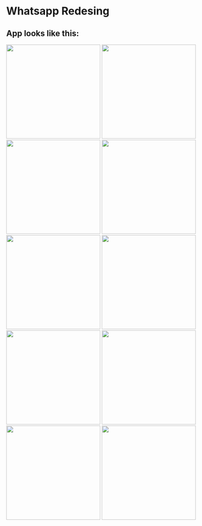 # Whatsapp Redesing 

## App looks like this:
<img src="https://github.com/theiskaa/whatsapp_redesing/blob/master/assets/screenshots/1.png" width="250"> <img
src="https://github.com/theiskaa/whatsapp_redesing/blob/master/assets/screenshots/2.png" width="250"> <img
src="https://github.com/theiskaa/whatsapp_redesing/blob/master/assets/screenshots/3.png" width="250"> <img
src="https://github.com/theiskaa/whatsapp_redesing/blob/master/assets/screenshots/4.png" width="250"> <img
src="https://github.com/theiskaa/whatsapp_redesing/blob/master/assets/screenshots/5.png" width="250"> <img
src="https://github.com/theiskaa/whatsapp_redesing/blob/master/assets/screenshots/6.png" width="250"> <img
src="https://github.com/theiskaa/whatsapp_redesing/blob/master/assets/screenshots/7.png" width="250"> <img
src="https://github.com/theiskaa/whatsapp_redesing/blob/master/assets/screenshots/8.png" width="250"> <img
src="https://github.com/theiskaa/whatsapp_redesing/blob/master/assets/screenshots/9.png" width="250"> <img
src="https://github.com/theiskaa/whatsapp_redesing/blob/master/assets/screenshots/10.png" width="250"> 


